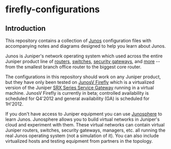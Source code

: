 # firefly-configurations

## Introduction

This repository contains a collection of [Junos](http://www.juniper.net/us/en/products-services/nos/junos/) configuration files with accompanying notes and diagrams designed to help you learn about Junos.

Junos is Juniper's network operating system which used across the entire Juniper product line of [routers](http://www.juniper.net/us/en/products-services/routing/), [switches](http://www.juniper.net/us/en/products-services/switching/), [security gateways](http://www.juniper.net/us/en/products-services/security/), and [more](http://www.juniper.net/us/en/products-services/) -- from the smallest branch office router to the biggest core router. 

The configurations in this repository should work on any Juniper product, but they have only been tested on [JunosV Firefly](http://forums.juniper.net/t5/Security-Mobility-Now/Edge-Say-Hello-to-Security-At-Scale/ba-p/161314) which is a virtualized version of the Juniper [SRX Series Service Gateway](http://www.juniper.net/us/en/products-services/security/srx-series/) running in a virtual machine. JunosV Firefly is currently in beta; controlled availability is scheduled for Q4'2012 and general availability (GA) is scheduled for 1H'2012.

If you don't have access to Juniper equipment you can use [Junosphere](http://www.juniper.net/us/en/products-services/software/junos-platform/junosphere/) to learn Junos. Junosphere allows you to build virtual networks in Juniper's cloud and experiment with them. These virtual networks can contain virtual Juniper routers, switches, security gateways, managers, etc. all running the real Junos operating system (not a simulation of it). You can also include virtualized hosts and testing equipment from partners in the topology. 
